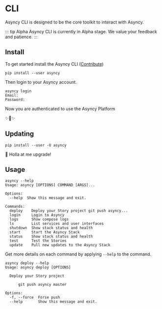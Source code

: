 # CLI

Asyncy CLI is designed to be the core toolkit to interact with Asyncy.

::: tip Alpha
Asyncy CLI is currently in Alpha stage. We value your feedback and patience.
:::

## Install
To get started install the Asyncy CLI ([Contribute](https://github.com/asyncy/cli))

```shell
pip install --user asyncy
```

Then login to your Asyncy account.

```shell
asyncy login
Email:
Password:
```

Now you are authenticated to use the Asyncy Platform

:sparkles::cake::sparkles:

## Updating

```shell
pip install --user -U asyncy
```

:tada: Holla at me upgrade!

## Usage
```shell
asyncy --help
Usage: asyncy [OPTIONS] COMMAND [ARGS]...

Options:
  --help  Show this message and exit.

Commands:
  deploy    Deploy your Story project git push asyncy...
  login     Login to Asyncy
  logs      Show compose logs
  ls        List services and user interfaces
  shutdown  Show stack status and health
  start     Start the Asyncy Stack
  status    Show stack status and health
  test      Test the Stories
  update    Pull new updates to the Asyncy Stack
```

Get more details on each command by applying `--help` to the command.

```shell
asyncy deploy --help
Usage: asyncy deploy [OPTIONS]

  Deploy your Story project

      git push asyncy master

Options:
  -f, --force  Forse push
  --help       Show this message and exit.
```
